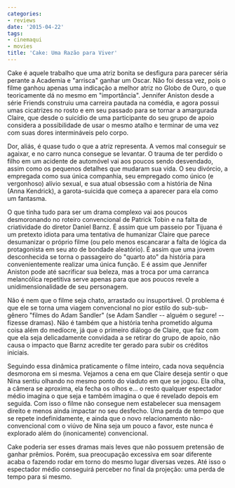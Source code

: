 ```yaml
---
categories:
- reviews
date: '2015-04-22'
tags:
- cinemaqui
- movies
title: 'Cake: Uma Razão para Viver'
---
```


Cake é aquele trabalho que uma atriz bonita se desfigura para parecer séria perante a Academia e "arrisca" ganhar um Oscar. Não foi dessa vez, pois o filme ganhou apenas uma indicação a melhor atriz no Globo de Ouro, o que teoricamente dá no mesmo em "importância". Jennifer Aniston desde a série Friends construiu uma carreira pautada na comédia, e agora possui umas cicatrizes no rosto e em seu passado para se tornar a amargurada Claire, que desde o suicídio de uma participante do seu grupo de apoio considera a possibilidade de usar o mesmo atalho e terminar de uma vez com suas dores intermináveis pelo corpo.

Dor, aliás, é quase tudo o que a atriz representa. A vemos mal conseguir se agaixar, e no carro nunca consegue se levantar. O trauma de ter perdido o filho em um acidente de automóvel vai aos poucos sendo desvendado, assim como os pequenos detalhes que mudaram sua vida. O seu divórcio, a empregada como sua única companhia, seu empregado como único (e vergonhoso) alívio sexual, e sua atual obsessão com a história de Nina (Anna Kendrick), a garota-suicida que começa a aparecer para ela como um fantasma.

O que tinha tudo para ser um drama complexo vai aos poucos desmoronando no roteiro convencional de Patrick Tobin e na falta de criatividade do diretor Daniel Barnz. É assim que um passeio por Tijuana é um pretexto idiota para uma tentativa de humanizar Claire que parece desumanizar o próprio filme (ou pelo menos escancarar a falta de lógica da protagonista em seu ato de bondade aleatório). É assim que uma jovem desconhecida se torna o passageiro do "quarto ato" da história para convenientemente realizar uma única função. E é assim que Jennifer Aniston pode até sacrificar sua beleza, mas a troca por uma carranca melancólica repetitiva serve apenas para que aos poucos revele a unidimensionalidade de seu personagem.

Não é nem que o filme seja chato, arrastado ou insuportável. O problema é que ele se torna uma viagem convencional no pior estilo do sub-sub-gênero "filmes do Adam Sandler" (se Adam Sandler -- alguém o segure! -- fizesse dramas). Não é também que a história tenha prometido alguma coisa além do medíocre, já que o primeiro diálogo de Claire, que faz com que ela seja delicadamente convidada a se retirar do grupo de apoio, não causa o impacto que Barnz acredite ter gerado para subir os créditos iniciais.

Seguindo essa dinâmica praticamente o filme inteiro, cada nova sequência desmorona em si mesma. Vejamos a cena em que Claire deseja sentir o que Nina sentiu olhando no mesmo ponto do viaduto em que se jogou. Ela olha, a câmera se aproxima, ela fecha os olhos e... o resto qualquer espectador médio imagina o que seja e também imagina o que é revelado depois em seguida. Com isso o filme não consegue nem estabelecer sua mensagem direito e menos ainda impactar no seu desfecho. Uma perda de tempo que se repete indefinidamente, e ainda que o novo relacionamento não-convencional com o viúvo de Nina seja um pouco a favor, este nunca é explorado além do (inonicamente) convencional.

Cake poderia ser esses dramas mais leves que não possuem pretensão de ganhar prêmios. Porém, sua preocupação excessiva em soar diferente acaba o fazendo rodar em torno do mesmo lugar diversas vezes. Até isso o espectador médio conseguirá perceber no final da projeção: uma perda de tempo para si mesmo.